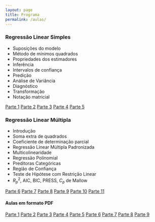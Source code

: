 ```yaml
---
layout: page
title: Programa
permalink: /aulas/
---
```




### Regressão Linear Simples
 
* Suposições do modelo
* Método de mínimos quadrados
* Propriedades dos estimadores
* Inferência
* Intervalos de confiança
* Predição
* Análise de Variância
* Diagnóstico
* Transformação
* Notação matricial

[Parte 1](slides/parte01/parte01.html)
[Parte 2](slides/parte02/parte02.html)
[Parte 3](slides/parte03/parte03.html)
[Parte 4](slides/parte04/parte04.html)
[Parte 5](slides/parte05/parte05.html)


### Regressão Linear Múltipla

* Introdução
* Soma extra de quadrados
* Coeficiente de determinação parcial
* Regressão Linear Múltipla Padronizada
* Multicolinearidade
* Regressão Polinomial
* Preditoras Categóricas
* Região de Confiança
* Teste de Hipótese com Restrição Linear
* $R_p^2$, AIC, BIC, PRESS, $C_p$ de Mallow

[Parte 6](slides/parte06/parte06.html)
[Parte 7](slides/parte07/parte07.html)
[Parte 8](slides/parte08/parte08.html)
[Parte 9](slides/parte09/parte09.html)
[Parte 10](slides/parte10/parte10.html)
[Parte 11](slides/parte11/parte11.html)




#### Aulas em formato PDF


[Parte 1](slides_pdf/parte01.pdf)
[Parte 2](slides_pdf/parte02.pdf)
[Parte 3](slides_pdf/parte03.pdf)
[Parte 4](slides_pdf/parte04.pdf)
[Parte 5](slides_pdf/parte05.pdf)
[Parte 6](slides_pdf/parte06.pdf)
[Parte 7](slides_pdf/parte07.pdf)
[Parte 8](slides_pdf/parte08.pdf)
[Parte 9](slides_pdf/parte09.pdf)

